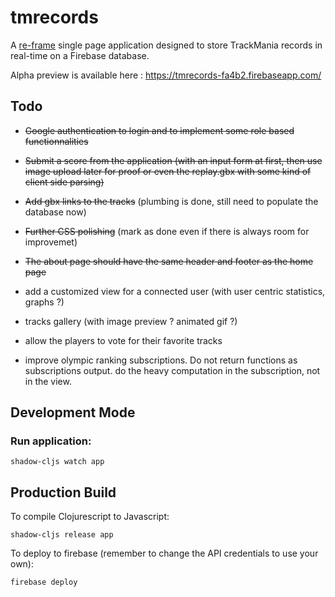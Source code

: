 # tmrecords

A [re-frame](https://github.com/Day8/re-frame) single page application designed to store TrackMania records in real-time on a Firebase database.

Alpha preview is available here : https://tmrecords-fa4b2.firebaseapp.com/

## Todo

- ~~Google authentication to login and to implement some role based functionnalities~~

- ~~Submit a score from the application (with an input form at first, then use image upload later for proof or even the replay.gbx with some kind of client side parsing)~~

- ~~Add gbx links to the tracks~~ (plumbing is done, still need to populate the database now)

- ~~Further CSS polishing~~ (mark as done even if there is always room for improvemet)

- ~~The about page should have the same header and footer as the home page~~

- add a customized view for a connected user (with user centric statistics, graphs ?)

- tracks gallery (with image preview ? animated gif ?)

- allow the players to vote for their favorite tracks

- improve olympic ranking subscriptions. Do not return functions as subscriptions output. do the heavy computation in the subscription, not in the view.

## Development Mode


### Run application:

```
shadow-cljs watch app
```

## Production Build


To compile Clojurescript to Javascript:

```
shadow-cljs release app
```

To deploy to firebase (remember to change the API credentials to use your own):

```
firebase deploy
```

